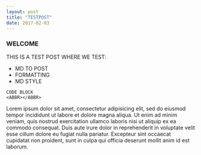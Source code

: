 ```yaml
---
layout: post
title: "TESTPOST"
date: 2017-02-03
---
```


### WELCOME 

THIS IS A TEST POST WHERE WE TEST:

- MD TO POST
- FORMATTING
- MD STYLE

```
CODE BLOCK
<ABBR></ABBR>
```

Lorem ipsum dolor sit amet, consectetur adipisicing elit, sed do eiusmod
tempor incididunt ut labore et dolore magna aliqua. Ut enim ad minim veniam,
quis nostrud exercitation ullamco laboris nisi ut aliquip ex ea commodo
consequat. Duis aute irure dolor in reprehenderit in voluptate velit esse
cillum dolore eu fugiat nulla pariatur. Excepteur sint occaecat cupidatat non
proident, sunt in culpa qui officia deserunt mollit anim id est laborum.